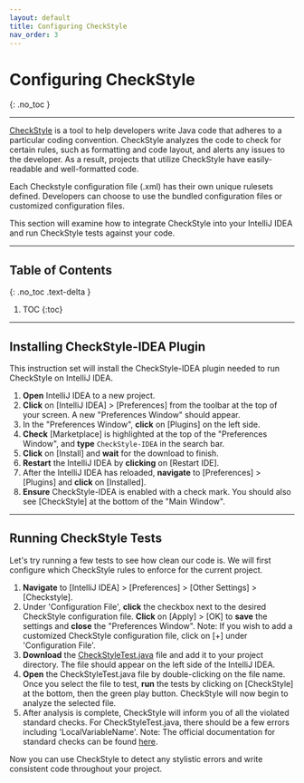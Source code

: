 ```yaml
---
layout: default
title: Configuring CheckStyle
nav_order: 3
---
```


# Configuring CheckStyle
{: .no_toc }


---

[CheckStyle](https://checkstyle.sourceforge.io/) is a tool to help developers write Java code that adheres to a particular coding convention. CheckStyle analyzes the code to check for certain rules, such as formatting and code layout, and alerts any issues to the developer. As a result, projects that utilize CheckStyle have easily-readable and well-formatted code.

Each Checkstyle configuration file (.xml) has their own unique rulesets defined. Developers can choose to use the bundled configuration files or customized configuration files.

This section will examine how to integrate CheckStyle into your IntelliJ IDEA and run CheckStyle tests against your code.

---

## Table of Contents
{: .no_toc .text-delta }

1. TOC
{:toc}

---

## Installing CheckStyle-IDEA Plugin
This instruction set will install the CheckStyle-IDEA plugin needed to run CheckStyle on IntelliJ IDEA.

1. **Open** IntelliJ IDEA to a new project.
2. **Click** on \[IntelliJ IDEA\] > \[Preferences\] from the toolbar at the top of your screen. A new "Preferences Window" should appear.
3. In the "Preferences Window", **click** on \[Plugins\] on the left side.
4. **Check** \[Marketplace\] is highlighted at the top of the "Preferences Window", and **type** `CheckStyle-IDEA` in the search bar.
5. **Click** on \[Install\] and **wait** for the download to finish.
6. **Restart** the IntelliJ IDEA by **clicking** on \[Restart IDE\].
7. After the IntelliJ IDEA has reloaded, **navigate** to \[Preferences\] > \[Plugins\] and **click** on \[Installed\].
8. **Ensure** CheckStyle-IDEA is enabled with a check mark. You should also see [CheckStyle] at the bottom of the "Main Window".

---

## Running CheckStyle Tests
Let's try running a few tests to see how clean our code is. We will first configure which CheckStyle rules to enforce for the current project. 

1. **Navigate** to \[IntelliJ IDEA\] > \[Preferences\] > \[Other Settings\] > \[Checkstyle\].
2. Under 'Configuration File', **click** the checkbox next to the desired CheckStyle configuration file. **Click** on \[Apply\] > \[OK\] to **save** the settings and **close** the "Preferences Window".
Note: If you wish to add a customized CheckStyle configuration file, click on \[+\] under 'Configuration File'.
3. **Download** the [CheckStyleTest.java](url) file and add it to your project directory. The file should appear on the left side of the IntelliJ IDEA.
4. **Open** the CheckStyleTest.java file by double-clicking on the file name. Once you select the file to test, **run** the tests by clicking on \[CheckStyle\] at the bottom, then the green play button. CheckStyle will now begin to analyze the selected file.
5. After analysis is complete, CheckStyle will inform you of all the violated standard checks. For CheckStyleTest.java, there should be a few errors including 'LocalVariableName'.
Note: The official documentation for standard checks can be found [here](https://checkstyle.sourceforge.io/checks.html).

Now you can use CheckStyle to detect any stylistic errors and write consistent code throughout your project.
